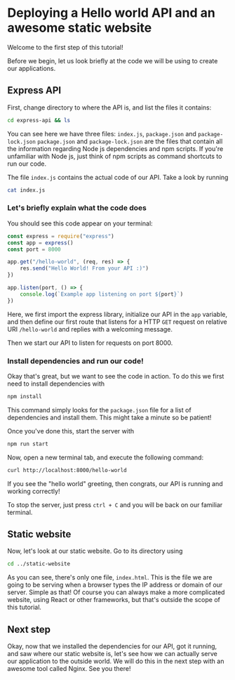 # Deploying a Hello world API and an awesome static website

Welcome to the first step of this tutorial!

Before we begin, let us look briefly at the code we will be using to create our applications.

## Express API

First, change directory to where the API is, and list the files it contains:

```bash
cd express-api && ls
```

You can see here we have three files: `index.js`, `package.json` and `package-lock.json`
`package.json` and `package-lock.json` are the files that contain all the information regarding Node js dependencies and npm scripts. If you're unfamiliar with Node js, just think of npm scripts as command shortcuts to run our code.

The file `index.js` contains the actual code of our API. Take a look by running

```bash
cat index.js
```

### Let's briefly explain what the code does

You should see this code appear on your terminal:

```js
const express = require("express")
const app = express()
const port = 8000

app.get("/hello-world", (req, res) => {
	res.send("Hello World! From your API :)")
})

app.listen(port, () => {
	console.log(`Example app listening on port ${port}`)
})
```

Here, we first import the express library, initialize our API in the `app` variable, and then define our first route that listens for a HTTP `GET` request on relative URI `/hello-world` and replies with a welcoming message.

Then we start our API to listen for requests on port 8000.

### Install dependencies and run our code!

Okay that's great, but we want to see the code in action. To do this we first need to install dependencies with

```bash
npm install
```

This command simply looks for the `package.json` file for a list of dependencies and install them.
This might take a minute so be patient!

Once you've done this, start the server with

```bash
npm run start
```

Now, open a new terminal tab, and execute the following command:

```bash
curl http://localhost:8000/hello-world
```

If you see the "hello world" greeting, then congrats, our API is running and working correctly!

To stop the server, just press `ctrl + C` and you will be back on our familiar terminal.

## Static website

Now, let's look at our static website. Go to its directory using

```bash
cd ../static-website
```

As you can see, there's only one file, `index.html`. This is the file we are going to be serving when a browser types the IP address or domain of our server. Simple as that! Of course you can always make a more complicated website, using React or other frameworks, but that's outside the scope of this tutorial.

## Next step

Okay, now that we installed the dependencies for our API, got it running, and saw where our static website is, let's see how we can actually serve our application to the outside world. We will do this in the next step with an awesome tool called Nginx. See you there!
